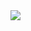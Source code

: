 <!-- https://github.com/anuraghazra/github-readme-stats -->
<div>
<img align="center" valign="top" src="https://github-readme-stats.vercel.app/api?username=cbrueffer&count_private=true" />
</div>

